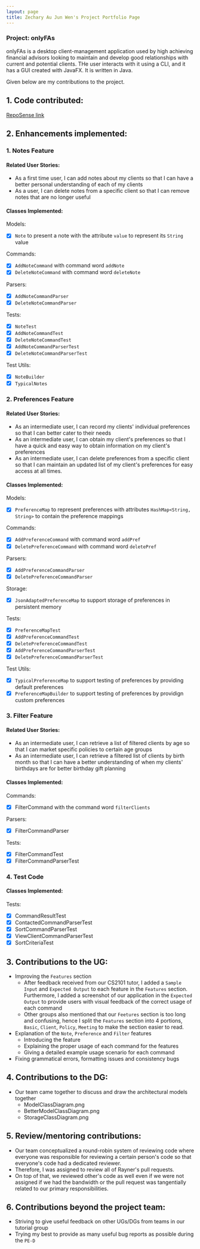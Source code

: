 ```yaml
---
layout: page
title: Zechary Au Jun Wen's Project Portfolio Page
---
```


### Project: onlyFAs

onlyFAs is a desktop client-management application used by high achieving financial advisors looking to maintain and develop good relationships with current and potential clients. THe user interacts with it using a CLI, and it has a GUI created with JavaFX. It is written in Java.

Given below are my contributions to the project.

## 1. Code contributed:
[RepoSense link](https://nus-cs2103-ay2122s2.github.io/tp-dashboard/?search=zechajw&breakdown=true)

## 2. Enhancements implemented:

### 1. Notes Feature
#### Related User Stories:
- As a first time user, I can add notes about my clients so that I can have a better personal understanding of each of my clients
- As a user, I can delete notes from a specific client so that I can remove notes that are no longer useful

#### Classes Implemented:
Models:
- [x] `Note` to present a note with the attribute `value` to represent its `String` value

Commands:
- [x] `AddNoteCommand` with command word `addNote`
- [x] `DeleteNoteCommand` with command word `deleteNote`

Parsers:
- [x] `AddNoteCommandParser`
- [x] `DeleteNoteCommandParser`

Tests:
- [x] `NoteTest`
- [x] `AddNoteCommandTest`
- [x] `DeleteNoteCommandTest`
- [x] `AddNoteCommandParserTest`
- [x] `DeleteNoteCommandParserTest`

Test Utils:
- [x] `NoteBuilder`
- [x] `TypicalNotes`

### 2. Preferences Feature

#### Related User Stories:
- As an intermediate user, I can record my clients' individual preferences so that I can better cater to their needs
- As an intermediate user, I can obtain my client's preferences so that I have a quick and easy way to obtain information on my client's preferences
- As an intermediate user, I can delete preferences from a specific client so that I can maintain an updated list of my client's preferences for easy access at all times.

#### Classes Implemented:

Models:
- [x] `PreferenceMap` to represent preferences with attributes `HashMap<String, String>` to contain the preference mappings

Commands:
- [x] `AddPreferenceCommand` with command word `addPref`
- [x] `DeletePreferenceCommand` with command word `deletePref`

Parsers:
- [x] `AddPreferenceCommandParser`
- [x] `DeletePreferenceCommandParser`

Storage:
- [x] `JsonAdaptedPreferenceMap` to support storage of preferences in persistent memory

Tests:
- [x] `PreferenceMapTest`
- [x] `AddPreferenceCommandTest`
- [x] `DeletePreferenceCommandTest`
- [x] `AddPreferenceCommandParserTest`
- [x] `DeletePreferenceCommandParserTest`

Test Utils:
- [x] `TypicalPreferenceMap` to support testing of preferences by providing default preferences
- [x] `PreferenceMapBuilder` to support testing of preferences by providign custom preferences

### 3. Filter Feature

#### Related User Stories:
- As an intermediate user, I can retrieve a list of filtered clients by age so that I can market specific policies to certain age groups
- As an intermediate user, I can retrieve a filtered list of clients by birth month so that I can have a better understanding of when my
  clients' birthdays are for better birthday gift planning

#### Classes Implemented:
Commands:
- [x] FilterCommand with the command word `filterClients`

Parsers:
- [x] FilterCommandParser

Tests:
- [x] FilterCommandTest
- [x] FilterCommandParserTest

### 4. Test Code

#### Classes Implemented:

Tests:
- [x] CommandResultTest
- [x] ContactedCommandParserTest
- [x] SortCommandParserTest
- [x] ViewClientCommandParserTest
- [x] SortCriteriaTest

## 3. Contributions to the UG:
- Improving the `Features` section
  - After feedback received from our CS2101 tutor, I added a `Sample Input` and `Expected Output` to each feature in the
    `Features` section. Furthermore, I added a screenshot of our application in the `Expected Output` to provide users with visual
    feedback of the correct usage of each command
  - Other groups also mentioned that our `Feetures` section is too long and confusing, hence I split the `Features` section into
    4 portions, `Basic`, `Client`, `Policy`, `Meeting` to make the section easier to read.
- Explanation of the `Note`, `Preference` and `Filter` features
  - Introducing the feature
  - Explaining the proper usage of each command for the features
  - Giving a detailed example usage scenario for each command
- Fixing grammatical errors, formatting issues and consistency bugs

## 4. Contributions to the DG:
- Our team came together to discuss and draw the architectural models together
   - ModelClassDiagram.png
   - BetterModelClassDiagram.png
   - StorageClassDiagram.png

## 5. Review/mentoring contributions:
- Our team conceptualized a round-robin system of reviewing code where everyone was responsible for reviewing a certain person's code so that everyone's code had a dedicated reviewer.
- Therefore, I was assigned to review all of Rayner's pull requests.
- On top of that, we reviewed other's code as well even if we were not assigned if we had the bandwidth or the pull request was tangentially related to our primary responsibilities.

## 6. Contributions beyond the project team:
- Striving to give useful feedback on other UGs/DGs from teams in our tutorial group
- Trying my best to provide as many useful bug reports as possible during the `PE-D`

